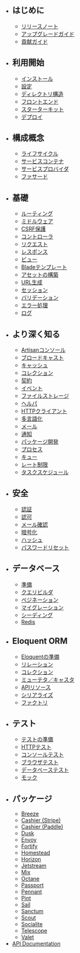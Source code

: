 - ## はじめに
    - [リリースノート](/docs/{{version}}/releases)
    - [アップグレードガイド](/docs/{{version}}/upgrade)
    - [貢献ガイド](/docs/{{version}}/contributions)
- ## 利用開始
    - [インストール](/docs/{{version}}/installation)
    - [設定](/docs/{{version}}/configuration)
    - [ディレクトリ構造](/docs/{{version}}/structure)
    - [フロントエンド](/docs/{{version}}/frontend)
    - [スターターキット](/docs/{{version}}/starter-kits)
    - [デプロイ](/docs/{{version}}/deployment)
- ## 構成概念
    - [ライフサイクル](/docs/{{version}}/lifecycle)
    - [サービスコンテナ](/docs/{{version}}/container)
    - [サービスプロバイダ](/docs/{{version}}/providers)
    - [ファサード](/docs/{{version}}/facades)
- ## 基礎
    - [ルーティング](/docs/{{version}}/routing)
    - [ミドルウェア](/docs/{{version}}/middleware)
    - [CSRF保護](/docs/{{version}}/csrf)
    - [コントローラ](/docs/{{version}}/controllers)
    - [リクエスト](/docs/{{version}}/requests)
    - [レスポンス](/docs/{{version}}/responses)
    - [ビュー](/docs/{{version}}/views)
    - [Bladeテンプレート](/docs/{{version}}/blade)
    - [アセットの構築](/docs/{{version}}/vite)
    - [URL生成](/docs/{{version}}/urls)
    - [セッション](/docs/{{version}}/session)
    - [バリデーション](/docs/{{version}}/validation)
    - [エラー処理](/docs/{{version}}/errors)
    - [ログ](/docs/{{version}}/logging)
- ## より深く知る
    - [Artisanコンソール](/docs/{{version}}/artisan)
    - [ブロードキャスト](/docs/{{version}}/broadcasting)
    - [キャッシュ](/docs/{{version}}/cache)
    - [コレクション](/docs/{{version}}/collections)
    - [契約](/docs/{{version}}/contracts)
    - [イベント](/docs/{{version}}/events)
    - [ファイルストレージ](/docs/{{version}}/filesystem)
    - [ヘルパ](/docs/{{version}}/helpers)
    - [HTTPクライアント](/docs/{{version}}/http-client)
    - [多言語化](/docs/{{version}}/localization)
    - [メール](/docs/{{version}}/mail)
    - [通知](/docs/{{version}}/notifications)
    - [パッケージ開発](/docs/{{version}}/packages)
    - [プロセス](/docs/{{version}}/processes)
    - [キュー](/docs/{{version}}/queues)
    - [レート制限](/docs/{{version}}/rate-limiting)
    - [タスクスケジュール](/docs/{{version}}/scheduling)
- ## 安全
    - [認証](/docs/{{version}}/authentication)
    - [認可](/docs/{{version}}/authorization)
    - [メール確認](/docs/{{version}}/verification)
    - [暗号化](/docs/{{version}}/encryption)
    - [ハッシュ](/docs/{{version}}/hashing)
    - [パスワードリセット](/docs/{{version}}/passwords)
- ## データベース
    - [準備](/docs/{{version}}/database)
    - [クエリビルダ](/docs/{{version}}/queries)
    - [ペジネーション](/docs/{{version}}/pagination)
    - [マイグレーション](/docs/{{version}}/migrations)
    - [シーディング](/docs/{{version}}/seeding)
    - [Redis](/docs/{{version}}/redis)
- ## Eloquent ORM
    - [Eloquentの準備](/docs/{{version}}/eloquent)
    - [リレーション](/docs/{{version}}/eloquent-relationships)
    - [コレクション](/docs/{{version}}/eloquent-collections)
    - [ミューテタ／キャスタ](/docs/{{version}}/eloquent-mutators)
    - [APIリソース](/docs/{{version}}/eloquent-resources)
    - [シリアライズ](/docs/{{version}}/eloquent-serialization)
    - [ファクトリ](/docs/{{version}}/eloquent-factories)
- ## テスト
    - [テストの準備](/docs/{{version}}/testing)
    - [HTTPテスト](/docs/{{version}}/http-tests)
    - [コンソールテスト](/docs/{{version}}/console-tests)
    - [ブラウザテスト](/docs/{{version}}/dusk)
    - [データベーステスト](/docs/{{version}}/database-testing)
    - [モック](/docs/{{version}}/mocking)
- ## パッケージ
    - [Breeze](/docs/{{version}}/starter-kits#laravel-breeze)
    - [Cashier (Stripe)](/docs/{{version}}/billing)
    - [Cashier (Paddle)](/docs/{{version}}/cashier-paddle)
    - [Dusk](/docs/{{version}}/dusk)
    - [Envoy](/docs/{{version}}/envoy)
    - [Fortify](/docs/{{version}}/fortify)
    - [Homestead](/docs/{{version}}/homestead)
    - [Horizon](/docs/{{version}}/horizon)
    - [Jetstream](https://jetstream.laravel.com)
    - [Mix](/docs/{{version}}/mix)
    - [Octane](/docs/{{version}}/octane)
    - [Passport](/docs/{{version}}/passport)
    - [Pennant](/docs/{{version}}/pennant)
    - [Pint](/docs/{{version}}/pint)
    - [Sail](/docs/{{version}}/sail)
    - [Sanctum](/docs/{{version}}/sanctum)
    - [Scout](/docs/{{version}}/scout)
    - [Socialite](/docs/{{version}}/socialite)
    - [Telescope](/docs/{{version}}/telescope)
    - [Valet](/docs/{{version}}/valet)
- [API Documentation](/api/10.x)
